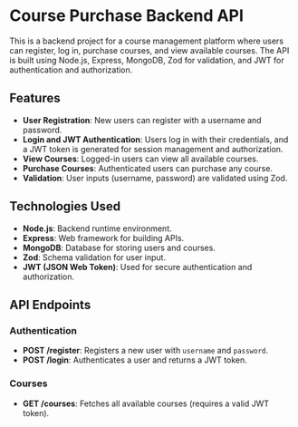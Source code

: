 # Course Purchase Backend API

This is a backend project for a course management platform where users can register, log in, purchase courses, and view available courses. The API is built using Node.js, Express, MongoDB, Zod for validation, and JWT for authentication and authorization.

## Features

- **User Registration**: New users can register with a username and password.
- **Login and JWT Authentication**: Users log in with their credentials, and a JWT token is generated for session management and authorization.
- **View Courses**: Logged-in users can view all available courses.
- **Purchase Courses**: Authenticated users can purchase any course.
- **Validation**: User inputs (username, password) are validated using Zod.

## Technologies Used

- **Node.js**: Backend runtime environment.
- **Express**: Web framework for building APIs.
- **MongoDB**: Database for storing users and courses.
- **Zod**: Schema validation for user input.
- **JWT (JSON Web Token)**: Used for secure authentication and authorization.

## API Endpoints

### Authentication

- **POST /register**: Registers a new user with `username` and `password`.
- **POST /login**: Authenticates a user and returns a JWT token.

### Courses

- **GET /courses**: Fetches all available courses (requires a valid JWT token).
